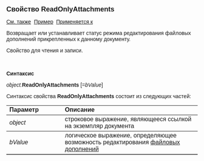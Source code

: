 ﻿<html>
<head>
<title>Документ\ReadOnlyAttachments</title>
</head>

<body>

<p><font size="4" face="Arial"><strong>Свойство ReadOnlyAttachments</strong></font></p>

<p><font face="Arial"><a href="Attachments.html">См. также</a>&nbsp;
<u>Пример</u>&nbsp;
<a href="../Asdoc.html">Применяется к</a></font></p>

<p><font face="Arial">Возвращает или устанавливает статус режима 
редактирования файловых дополнений прикрепленных к данному документу.</font></p>

<p class="label"><font face="Arial">Свойство для чтения и записи.</font></p>

<p class="label">&nbsp;</p>

<p class="label"><b><font face="Arial">Синтаксис</font></b></p>

<p><font face="Arial"><em>object.</em><strong>ReadOnlyAttachments</strong>
[=<em>bValue</em>]</font></p>

<p><font face="Arial">Синтаксис свойства <strong>ReadOnlyAttachments</strong>
состоит из следующих частей:</font></p>

<table border="1" cellPadding="5" cols="2" frame="below" rules="rows">
<TBODY>
  <tr vAlign="top">
    <td class="label" width="29%"><font face="Arial"><b>Параметр</b></font></td>
    <td class="label" width="71%"><font face="Arial"><strong>Описание</strong></font></td>
  </tr>
  <tr>
    <td width="29%"><em><font face="Arial">object</font></em></td>
    <td width="71%"><font face="Arial">строковое выражение, являющееся 
	ссылкой на экземпляр документа</font></td>
  </tr>
  <tr>
    <td width="29%"><font face="Arial"><em>bValue</em></font></td>
    <td width="71%"><font face="Arial">логическое выражение, 
	определяющее возможность редактирования <a href="../AsAttachment.html"> 
	файловых дополнений</a></font></td>
  </tr>
</TBODY>
</table>
</body>
</html>
